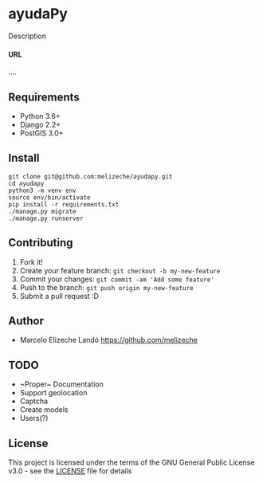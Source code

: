 # ayudaPy
Description

#### URL

....

## Requirements

* Python 3.6+
* Django 2.2+
* PostGIS 3.0+

## Install

```
git clone git@github.com:melizeche/ayudapy.git
cd ayudapy
python3 -m venv env
source env/bin/activate
pip install -r requirements.txt
./manage.py migrate
./manage.py runserver
```

## Contributing

1. Fork it!
2. Create your feature branch: `git checkout -b my-new-feature`
3. Commit your changes: `git commit -am 'Add some feature'`
4. Push to the branch: `git push origin my-new-feature`
5. Submit a pull request :D

## Author

* Marcelo Elizeche Landó https://github.com/melizeche


## TODO

* ~Proper~ Documentation
* Support geolocation
* Captcha
* Create models
* Users(?)

## License

This project is licensed under the terms of the GNU General Public License v3.0 - see the [LICENSE](LICENSE) file for details

